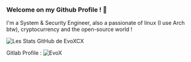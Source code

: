 ### Welcome on my Github Profile ! :wave:

I'm a System & Security Engineer, also a passionate of linux (I use Arch btw), cryptocurrency and the open-source world !

![Les Stats GitHub de EvoXCX](https://github-readme-stats.vercel.app/api?username=evoxcx&show_icons=true&theme=radical)

Gitlab Profile : ![EvoX](https://gitlab.com/EvoX-Inc)
